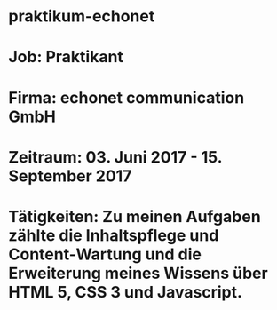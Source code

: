 # praktikum-echonet
# Job: Praktikant
# Firma: echonet communication GmbH
# Zeitraum: 03. Juni 2017 - 15. September 2017
# Tätigkeiten: Zu meinen Aufgaben zählte die Inhaltspflege und Content-Wartung und die Erweiterung meines Wissens über HTML 5, CSS 3 und Javascript.
